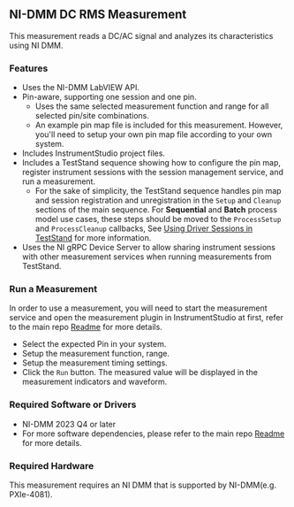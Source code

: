 ## NI-DMM DC RMS Measurement 

This measurement reads a DC/AC signal and analyzes its characteristics using NI DMM.

### Features

- Uses the NI-DMM LabVIEW API.
- Pin-aware, supporting one session and one pin.
  - Uses the same selected measurement function and range for all selected pin/site combinations.
  - An example pin map file is included for this measurement. However, you'll need to setup your own pin map file according to your own system.
- Includes InstrumentStudio project files.
- Includes a TestStand sequence showing how to configure the pin map, register instrument sessions with the session management service, and run a measurement.
  - For the sake of simplicity, the TestStand sequence handles pin map and session registration and unregistration in the `Setup` and `Cleanup` sections of the main sequence. For **Sequential** and **Batch** process model use cases, these steps should be moved to the `ProcessSetup` and `ProcessCleanup` callbacks, See [Using Driver Sessions in TestStand](https://www.ni.com/r/6nb5je) for more information.
- Uses the NI gRPC Device Server to allow sharing instrument sessions with other measurement services when running measurements from TestStand.

### Run a Measurement

In order to use a measurement, you will need to start the measurement service and open the measurement plugin in InstrumentStudio at first, refer to the main repo [Readme](https://github.com/NI-MeasurementLink-Plug-Ins/pcba-fct/blob/main/README.md) for more details.
- Select the expected Pin in your system.
- Setup the measurement function, range.
- Setup the measurement timing settings.
- Click the `Run` button. The measured value will be displayed in the measurement indicators and waveform.

### Required Software or Drivers 

- NI-DMM 2023 Q4 or later
- For more software dependencies, please refer to the main repo [Readme](https://github.com/NI-MeasurementLink-Plug-Ins/pcba-fct/blob/main/README.md) for more details.

### Required Hardware

This measurement requires an NI DMM that is supported by NI-DMM(e.g. PXIe-4081).
